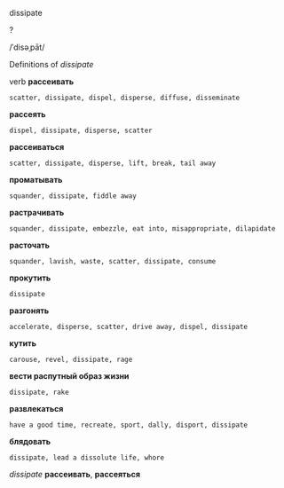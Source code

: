 dissipate

?

/ˈdisəˌpāt/

Definitions of _dissipate_

verb
**рассеивать**

    scatter, dissipate, dispel, disperse, diffuse, disseminate
**рассеять**

    dispel, dissipate, disperse, scatter
**рассеиваться**

    scatter, dissipate, disperse, lift, break, tail away
**проматывать**

    squander, dissipate, fiddle away
**растрачивать**

    squander, dissipate, embezzle, eat into, misappropriate, dilapidate
**расточать**

    squander, lavish, waste, scatter, dissipate, consume
**прокутить**

    dissipate
**разгонять**

    accelerate, disperse, scatter, drive away, dispel, dissipate
**кутить**

    carouse, revel, dissipate, rage
**вести распутный образ жизни**

    dissipate, rake
**развлекаться**

    have a good time, recreate, sport, dally, disport, dissipate
**блядовать**

    dissipate, lead a dissolute life, whore

_dissipate_
**рассеивать**, **рассеяться**